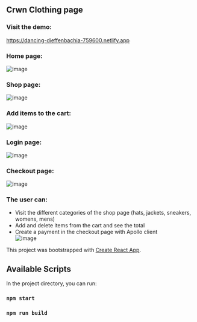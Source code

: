 ## Crwn Clothing page

### Visit the demo:
https://dancing-dieffenbachia-759600.netlify.app

### Home page:
![image](https://user-images.githubusercontent.com/65067847/179873800-b2659c1d-6468-43c8-83c1-9945fc362d51.png)

### Shop page:
![image](https://user-images.githubusercontent.com/65067847/179873905-dc628540-9fe8-454e-866c-3b7c8ac272a0.png)

### Add items to the cart:
![image](https://user-images.githubusercontent.com/65067847/179874906-607148fb-d774-4bc6-ab8f-b18a261491ab.png)

### Login page:
![image](https://user-images.githubusercontent.com/65067847/179875014-6f46de11-6dd5-4e19-b9e6-72e1b3d3f46c.png)

### Checkout page:
![image](https://user-images.githubusercontent.com/65067847/179874980-6da67204-cf75-44ea-89e7-212dacf4fbe7.png)

### The user can:
- Visit the different categories of the shop page (hats, jackets, sneakers, womens, mens)</br>
- Add and delete items from the cart and see the total</br>
- Create a payment in the checkout page with Apollo client</br>
![image](https://user-images.githubusercontent.com/65067847/179875530-e410ca2b-5c03-4a9a-905c-2caa74a9d463.png)

This project was bootstrapped with [Create React App](https://github.com/facebook/create-react-app).

## Available Scripts

In the project directory, you can run:

### `npm start`

### `npm run build`
